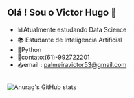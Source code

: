 ## Olá ! Sou o Victor Hugo 👋
- 📊Atualmente estudando Data Science 
- 📚 Estudante de Inteligencia Artificial
- 🐍Python
- 📱contato:(61)-992722201
- 📥email : palmeiravictor53@gmail.com
##
![Anurag's GitHub stats](https://github-readme-stats.vercel.app/api?username=victorhphugo&show_icons=true&theme=react)
